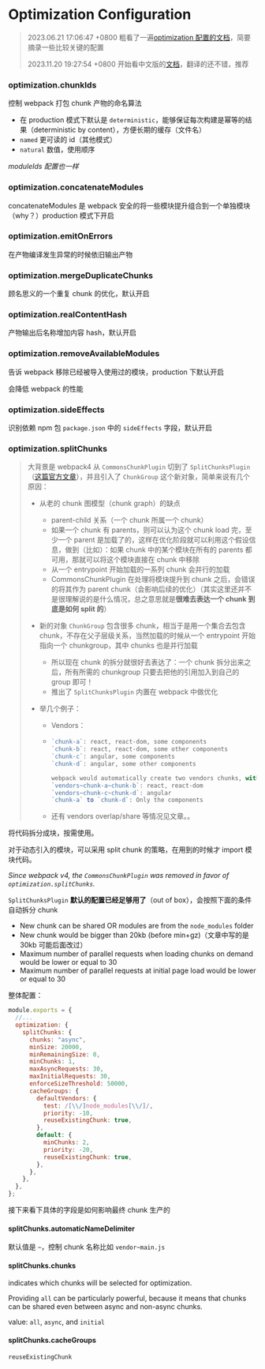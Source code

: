 # Optimization Configuration

> 2023.06.21 17:06:47 +0800 粗看了一遍[optimization 配置的文档](https://webpack.js.org/configuration/optimization/)，简要摘录一些比较关键的配置
>
> 2023.11.20 19:27:54 +0800 开始看中文版的[文档](https://webpack.docschina.org/plugins/split-chunks-plugin/)，翻译的还不错，推荐

### optimization.chunkIds

控制 webpack 打包 chunk 产物的命名算法

- 在 production 模式下默认是 `deterministic`，能够保证每次构建是幂等的结果（deterministic by content），方便长期的缓存（文件名）
- `named` 更可读的 id（其他模式）
- `natural` 数值，使用顺序

_moduleIds 配置也一样_

### optimization.concatenateModules

concatenateModules 是 webpack 安全的将一些模块提升组合到一个单独模块（why？）production 模式下开启

### optimization.emitOnErrors

在产物编译发生异常的时候依旧输出产物

### optimization.mergeDuplicateChunks

顾名思义的一个重复 chunk 的优化，默认开启

### optimization.realContentHash

产物输出后名称增加内容 hash，默认开启

### optimization.removeAvailableModules

告诉 webpack 移除已经被导入使用过的模块，production 下默认开启

会降低 webpack 的性能

### optimization.sideEffects

识别依赖 npm 包 `package.json` 中的 `sideEffects` 字段，默认开启

### optimization.splitChunks

> 大背景是 webpack4 从 `CommonsChunkPlugin` 切到了 `SplitChunksPlugin`（[这篇官方文章](https://medium.com/webpack/webpack-4-code-splitting-chunk-graph-and-the-splitchunks-optimization-be739a861366)），并且引入了 `ChunkGroup` 这个新对象，简单来说有几个原因：
>
> - 从老的 chunk 图模型（chunk graph）的缺点
>
>   - parent-child 关系（一个 chunk 所属一个 chunk）
>   - 如果一个 chunk 有 parents，则可以认为这个 chunk load 完，至少一个 parent 是加载了的，这样在优化阶段就可以利用这个假设信息，做到（比如）：如果 chunk 中的某个模块在所有的 parents 都可用，那就可以将这个模块直接在 chunk 中移除
>   - 从一个 entrypoint 开始加载的一系列 chunk 会并行的加载
>   - CommonsChunkPlugin 在处理将模块提升到 chunk 之后，会错误的将其作为 parent chunk（会影响后续的优化）（其实这里还并不是很理解说的是什么情况，总之意思就是**很难去表达一个 chunk 到底是如何 split 的**）
>
> - 新的对象 `ChunkGroup` 包含很多 chunk，相当于是用一个集合去包含 chunk，不存在父子层级关系，当然加载的时候从一个 entrypoint 开始指向一个 chunkgroup，其中 chunks 也是并行加载
>
>   - 所以现在 chunk 的拆分就很好去表达了：一个 chunk 拆分出来之后，所有所需的 chunkgroup 只要去把他的引用加入到自己的 group 即可！
>   - 推出了 `SplitChunksPlugin` 内置在 webpack 中做优化
>
> - 举几个例子：
>
>   - Vendors：
>
>   - ```js
>     `chunk-a`: react, react-dom, some components
>     `chunk-b`: react, react-dom, some other components
>     `chunk-c`: angular, some components
>     `chunk-d`: angular, some other components
>
>     webpack would automatically create two vendors chunks, with the following result:
>     `vendors~chunk-a~chunk-b`: react, react-dom
>     `vendors~chunk-c~chunk-d`: angular
>     `chunk-a` to `chunk-d`: Only the components
>     ```
>
>   - 还有 vendors overlap/share 等情况见文章。。

将代码拆分成块，按需使用。

对于动态引入的模块，可以采用 split chunk 的策略，在用到的时候才 import 模块代码。

_Since webpack v4, the `CommonsChunkPlugin` was removed in favor of `optimization.splitChunks`._

`SplitChunksPlugin` **默认的配置已经足够用了**（out of box），会按照下面的条件自动拆分 chunk

- New chunk can be shared OR modules are from the `node_modules` folder
- New chunk would be bigger than 20kb (before min+gz)（文章中写的是 30kb 可能后面改过）
- Maximum number of parallel requests when loading chunks on demand would be lower or equal to 30
- Maximum number of parallel requests at initial page load would be lower or equal to 30

整体配置：

```js
module.exports = {
  //...
  optimization: {
    splitChunks: {
      chunks: "async",
      minSize: 20000,
      minRemainingSize: 0,
      minChunks: 1,
      maxAsyncRequests: 30,
      maxInitialRequests: 30,
      enforceSizeThreshold: 50000,
      cacheGroups: {
        defaultVendors: {
          test: /[\\/]node_modules[\\/]/,
          priority: -10,
          reuseExistingChunk: true,
        },
        default: {
          minChunks: 2,
          priority: -20,
          reuseExistingChunk: true,
        },
      },
    },
  },
};
```

接下来看下具体的字段是如何影响最终 chunk 生产的

#### splitChunks.automaticNameDelimiter

默认值是 `~`，控制 chunk 名称比如 `vendor~main.js`

#### splitChunks.chunks

indicates which chunks will be selected for optimization.

Providing `all` can be particularly powerful, because it means that chunks can be shared even between async and non-async chunks.

value: `all`, `async`, and `initial`

#### splitChunks.cacheGroups

`reuseExistingChunk`
